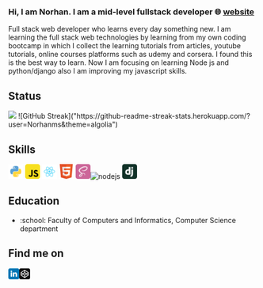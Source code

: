 ###  Hi, I am Norhan. I am a mid-level fullstack developer :globe_with_meridians: [website]
 Full stack web developer who learns every day something new. I am learning the full stack web technologies by learning from my own coding bootcamp in which I collect the learning tutorials from articles, youtube tutorials, online courses platforms such as udemy and corsera. I found this is the best way to learn. Now I am focusing on learning Node js and python/django also I am improving my javascript skills.

## Status
 <img src="https://www.flaticon.com/svg/vstatic/svg/64/64786.svg?token=exp=1612025321~hmac=421541a433efb8403697b9f14a3ccda8">
 ![GitHub Streak]("https://github-readme-streak-stats.herokuapp.com/?user=Norhanms&theme=algolia")

## Skills 
<img  width='30px' src='https://github.com/edent/SuperTinyIcons/blob/master/images/svg/python.svg' alt='python'/> <img  width='30px' src='https://github.com/edent/SuperTinyIcons/blob/master/images/svg/javascript.svg' alt='javascript'/> <img  width='30px' src='https://github.com/edent/SuperTinyIcons/blob/master/images/svg/react.svg' alt='react'/> <img  width='30px' src='https://github.com/edent/SuperTinyIcons/blob/master/images/svg/html5.svg' alt='html5'/> <img  width='30px' src='https://github.com/edent/SuperTinyIcons/blob/master/images/svg/sass.svg' alt='sass'/><img  width='30px' src='https://img.icons8.com/color/48/000000/nodejs.png' alt='nodejs'/> <img  width='30px' src='https://github.com/edent/SuperTinyIcons/blob/master/images/svg/djangoproject.svg' alt='django'/>

## Education
<ul>
  <li>:school: Faculty of Computers and Informatics, Computer Science department</li>
</ul>

## Find me on
[<img align='left' width='22px' src='https://github.com/edent/SuperTinyIcons/blob/master/images/svg/linkedin.svg' alt='linkedin'/>][linkedin]
[<img align='left' width='22px' src='https://github.com/edent/SuperTinyIcons/blob/master/images/svg/codepen.svg' alt='codepen'/>][codepen]

[website]: https://norhanms.github.io/
[linkedin]: https://www.linkedin.com/in/norhanms/
[codepen]: https://codepen.io/norhanms
